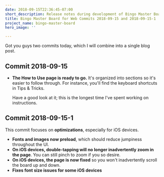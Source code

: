 ```yaml
---
date: 2018-09-15T22:36:45-07:00
short_description: Release notes during development of Bingo Master Board for Web
title: Bingo Master Board for Web Commits 2018-09-15 and 2018-09-15-1
project_name: bingo-master-board
hero_image: ''

---
```

Got you guys two commits today, which I will combine into a single blog post.

## Commit 2018-09-15

* **The How to Use page is ready to go.** It's organized into sections so it's easier to follow through. For instance, you'll find the keyboard shortcuts in Tips & Tricks.  
    
  Have a good look at it; this is the longest time I've spent working on instructions.

## Commit 2018-09-15-1

This commit focuses on **optimizations**, especially for iOS devices.

* **Fonts and images now preload**, which should reduce jumpiness throughout the UI.
* **On iOS devices, double-tapping will no longer inadvertently zoom in the page**. You can still pinch to zoom if you so desire.
* **On iOS devices, the page is now fixed** so you won't inadvertently scroll the board up and down.
* **Fixes font size issues for some iOS devices**